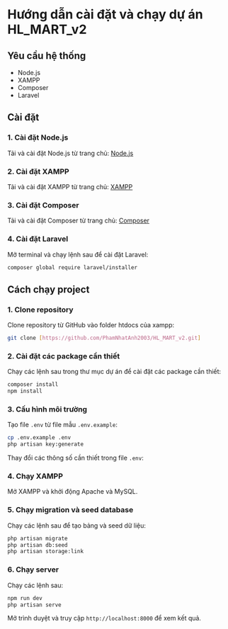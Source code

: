 # Hướng dẫn cài đặt và chạy dự án HL_MART_v2

## Yêu cầu hệ thống

-   Node.js
-   XAMPP
-   Composer
-   Laravel

## Cài đặt

### 1. Cài đặt Node.js

Tải và cài đặt Node.js từ trang chủ: [Node.js](https://nodejs.org/)

### 2. Cài đặt XAMPP

Tải và cài đặt XAMPP từ trang chủ: [XAMPP](https://www.apachefriends.org/index.html)

### 3. Cài đặt Composer

Tải và cài đặt Composer từ trang chủ: [Composer](https://getcomposer.org/)

### 4. Cài đặt Laravel

Mở terminal và chạy lệnh sau để cài đặt Laravel:

```sh
composer global require laravel/installer
```

## Cách chạy project

### 1. Clone repository

Clone repository từ GitHub vào folder htdocs của xampp:

```sh
git clone [https://github.com/PhamNhatAnh2003/HL_MART_v2.git]
```

### 2. Cài đặt các package cần thiết

Chạy các lệnh sau trong thư mục dự án để cài đặt các package cần thiết:

```sh
composer install
npm install
```

### 3. Cấu hình môi trường

Tạo file `.env` từ file mẫu `.env.example`:

```sh
cp .env.example .env
php artisan key:generate
```

Thay đổi các thông số cần thiết trong file `.env`:


### 4. Chạy XAMPP

Mở XAMPP và khởi động Apache và MySQL.

### 5. Chạy migration và seed database

Chạy các lệnh sau để tạo bảng và seed dữ liệu:

```sh
php artisan migrate
php artisan db:seed
php artisan storage:link
```

### 6. Chạy server

Chạy các lệnh sau:

```sh
npm run dev
php artisan serve
```

Mở trình duyệt và truy cập `http://localhost:8000` để xem kết quả.

